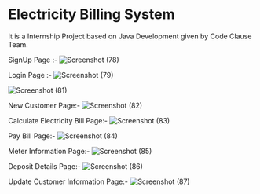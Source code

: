 # Electricity Billing System
It is a Internship Project based on Java Development given by Code Clause Team.

SignUp Page :-
![Screenshot (78)](https://user-images.githubusercontent.com/94781499/197719252-c353119a-3c29-4a9b-ae7e-f4362e878dc9.png)

Login Page :- 
![Screenshot (79)](https://user-images.githubusercontent.com/94781499/197719441-5dbdf03b-4f21-4404-acbd-e8385086ebd0.png)

![Screenshot (81)](https://user-images.githubusercontent.com/94781499/197719527-707a6c41-97f2-4461-8115-42118ffd9d01.png)

New Customer Page:-
![Screenshot (82)](https://user-images.githubusercontent.com/94781499/197719602-2b943f20-e24d-4775-97f4-2ae52073454a.png)

Calculate Electricity Bill Page:-
![Screenshot (83)](https://user-images.githubusercontent.com/94781499/197719782-797e1474-0c00-479a-b8fb-b9448bc23cea.png)

Pay Bill Page:-
![Screenshot (84)](https://user-images.githubusercontent.com/94781499/197719874-85f00488-d511-423a-b452-ef672f2b2e53.png)

Meter Information Page:-
![Screenshot (85)](https://user-images.githubusercontent.com/94781499/197719873-07b58533-9360-4d0b-8b6e-78daa7f95a04.png)

Deposit Details Page:-
![Screenshot (86)](https://user-images.githubusercontent.com/94781499/197719957-47797ea1-e3ef-46b1-b622-2e8e3524406d.png)

Update Customer Information Page:-
![Screenshot (87)](https://user-images.githubusercontent.com/94781499/197719975-66db5a9d-9dcc-4270-a8af-33e544b7d2b9.png)
